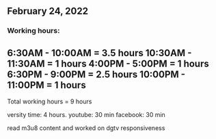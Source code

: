 ## February 24, 2022
### Working hours:

6:30AM - 10:00AM      = 3.5  hours
10:30AM - 11:30AM     = 1    hours
4:00PM - 5:00PM       = 1    hours
6:30PM - 9:00PM       = 2.5  hours
10:00PM - 11:00PM     = 1    hours
----------------------------------------
Total working hours   = 9    hours 

versity time: 4 hours.
youtube: 30 min
facebook: 30 min

read m3u8 content and worked on dgtv responsiveness
